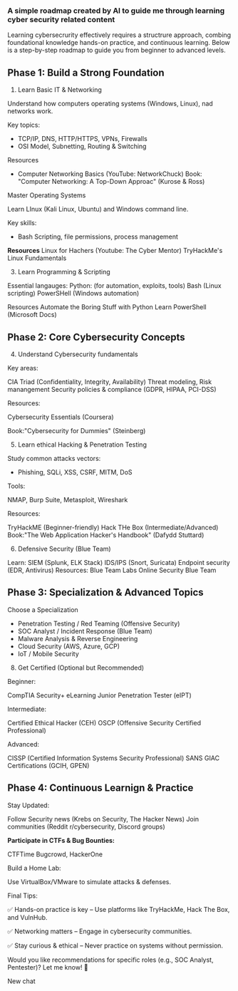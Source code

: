 ### A simple roadmap created by AI to guide me through learning cyber security related content

Learning cybersecrurity effectively requires a structrure approach, combing foundational knowledge hands-on practice, and continuous learning. Below is a step-by-step roadmap to guide you from beginner to advanced levels.


## Phase 1: Build a Strong Foundation 

1. Learn Basic IT & Networking 

Understand how computers operating systems (Windows, Linux), nad networks work. 

Key topics:
  - TCP/IP, DNS, HTTP/HTTPS, VPNs, Firewalls 
  - OSI Model, Subnetting, Routing & Switching 


Resources 
  - Computer Networking Basics (YouTube: NetworkChuck) 
  Book: "Computer Networking: A Top-Down Approac" (Kurose & Ross)


Master Operating Systems 

Learn LInux (Kali Linux, Ubuntu) and Windows command line.

Key skills:
  - Bash Scripting, file permissions, process management

**Resources** Linux for Hachers (Youtube: The Cyber Mentor)
TryHackMe's Linux Fundamentals


3. Learn Programming & Scripting

Essential langauges:
  Python: (for automation, exploits, tools)
  Bash (Linux scripting)
  PowerSHell (Windows automation)


Resources
  Automate the Boring Stuff with Python 
  Learn PowerShell (Microsoft Docs)

## Phase 2: Core Cybersecurity Concepts 

4. Understand Cybersecurity fundamentals

Key areas: 

CIA Triad (Confidentiality, Integrity, Availability)
Threat modeling, Risk manangement 
Security policies & compliance (GDPR, HIPAA, PCI-DSS)

Resources:

Cybersecurity Essentials (Coursera)

Book:"Cybersecurity for Dummies" (Steinberg)

5. Learn ethical Hacking & Penetration Testing

Study common attacks vectors:

- Phishing, SQLi, XSS, CSRF, MITM, DoS

Tools:

NMAP, Burp Suite, Metasploit, Wireshark 

Resources:

TryHackME (Beginner-friendly)
Hack THe Box
(Intermediate/Advanced)
Book:"The Web Application Hacker's Handbook" (Dafydd Stuttard)

6. Defensive Security (Blue Team)

Learn:
  SIEM (Splunk, ELK Stack)
  IDS/IPS (Snort, Suricata)
  Endpoint security (EDR, Antivirus)
Resources:
  Blue Team Labs Online
  Security Blue Team

## Phase 3: Specialization & Advanced Topics 

Choose a Specialization 

- Penetration Testing / Red Teaming (Offensive Security)
- SOC Analyst / Incident Response (Blue Team)
- Malware Analysis & Reverse Engineering
- Cloud Security (AWS, Azure, GCP)
- IoT / Mobile Security

8. Get Certified (Optional but Recommended)

Beginner:

CompTIA Security+
eLearning Junior Penetration Tester (eIPT)

Intermediate:

Certified Ethical Hacker (CEH)
OSCP (Offensive Security Certified Professional)

Advanced:

CISSP (Certified Information Systems Security Professional)
SANS GIAC Certifications (GCIH, GPEN)

## Phase 4: Continuous Learnign & Practice 

Stay Updated:

Follow Security news (Krebs on Security, The Hacker News)
Join communities (Reddit r/cybersecurity, Discord groups)

**Participate in CTFs & Bug Bounties:**

CTFTime
Bugcrowd, HackerOne

Build a Home Lab:

Use VirtualBox/VMware to simulate attacks & defenses.


Final Tips:

✅ Hands-on practice is key – Use platforms like TryHackMe, Hack The Box, and VulnHub.

✅ Networking matters – Engage in cybersecurity communities.

✅ Stay curious & ethical – Never practice on systems without permission.

Would you like recommendations for specific roles (e.g., SOC Analyst, Pentester)? Let me know! 🚀

New chat










  
